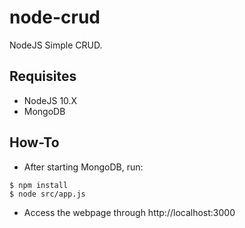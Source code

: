 # node-crud
NodeJS Simple CRUD.

## Requisites
- NodeJS 10.X
- MongoDB

## How-To
- After starting MongoDB, run:
```
$ npm install
$ node src/app.js
```

- Access the webpage through http://localhost:3000

